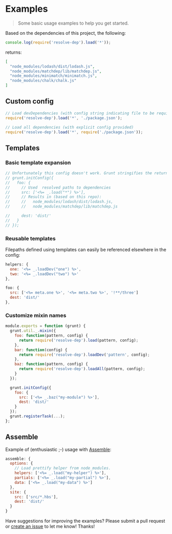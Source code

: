 # Examples

> Some basic usage examples to help you get started.

Based on the dependencies of this project, the following:

```js
console.log(require('resolve-dep').load('*'));
```
returns:

```json
[
  "node_modules/lodash/dist/lodash.js",
  "node_modules/matchdep/lib/matchdep.js",
  "node_modules/minimatch/minimatch.js",
  "node_modules/chalk/chalk.js"
]
```


## Custom config

```js
// Load devDependencies (with config string indicating file to be required)
require('resolve-dep').load('*', './package.json');

// Load all dependencies (with explicit config provided)
require('resolve-dep').load('*', require('./package.json'));
```



## Templates
### Basic template expansion

```js
// Unfortunately this config doesn't work. Grunt stringifies the returned array.
// grunt.initConfig({
//   foo: {
//     // Used  resolved paths to dependencies
//     src: ['<%= _.load("*") %>'],
//     // Results in (based on this repo):
//     //   node_modules/lodash/dist/lodash.js,
//     //   node_modules/matchdep/lib/matchdep.js

//     dest: 'dist/'
//   }
// });
```


### Reusable templates
Filepaths defined using templates can easily be referenced elsewhere in the config:

```js
helpers: {
  one: '<%= _.loadDev("one") %>',
  two: '<%= _.loadDev("two") %>'
},

foo: {
  src: ['<%= meta.one %>', '<%= meta.two %>', '!**/three']
  dest: 'dist/'
},
```


### Customize mixin names

```js
module.exports = function (grunt) {
  grunt.util._.mixin({
    foo: function(pattern, config) {
      return require('resolve-dep').load(pattern, config);
    },
    bar: function(config) {
      return require('resolve-dep').loadDev('pattern', config);
    },
    baz: function(pattern, config) {
      return require('resolve-dep').loadAll(pattern, config);
    }
  });

  grunt.initConfig({
    foo: {
      src: ['<%= _.baz("my-module") %>'],
      dest: 'dist/'
    }
  });
  grunt.registerTask(...);
};
```


## Assemble

Example of (enthusiastic ;-) usage with [Assemble](http://assemble.io):

```js
assemble: {
  options: {
    // Load prettify helper from node_modules.
    helpers: ['<%= _.load("my-helper") %>'],
    partials: ['<%= _.load("my-partial") %>'],
    data: ['<%= _.load("my-data") %>']
  },
  site: {
    src: ['src/*.hbs'],
    dest: 'dist/'
  }
}
```

Have suggestions for improving the examples? Please submit a pull request or [create an issue](http://gruntjs.com/jonschlinkert/resolve-dep/issues) to let me know! Thanks!
